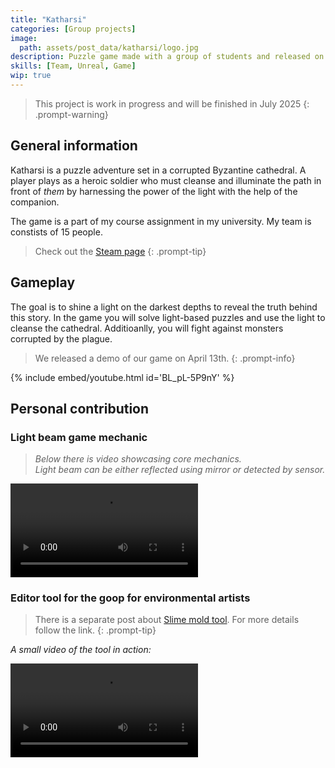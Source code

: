 ```yaml
---
title: "Katharsi"
categories: [Group projects]
image:
  path: assets/post_data/katharsi/logo.jpg
description: Puzzle game made with a group of students and released on Steam
skills: [Team, Unreal, Game]
wip: true
---
```


> This project is work in progress and will be finished in July 2025
{: .prompt-warning}

## General information

Katharsi is a puzzle adventure set in a corrupted Byzantine cathedral. A player plays as a heroic soldier who must cleanse and illuminate the path in front of *them* by harnessing the power of the light with the help of the companion.

The game is a part of my course assignment in my university. My team is constists of 15 people.

> Check out the [<i class="fa-brands fa-steam"></i> Steam page](https://store.steampowered.com/app/3365850/Katharsi/)
{: .prompt-tip}

## Gameplay

The goal is to shine a light on the darkest depths to reveal the truth behind this story. In the game you will solve light-based puzzles and use the light to cleanse the cathedral. Additioanlly, you will fight against monsters corrupted by the plague.

> We released a demo of our game on April 13th.
{: .prompt-info}

{% include embed/youtube.html id='BL_pL-5P9nY' %}

## Personal contribution

### Light beam game mechanic
> *Below there is video showcasing core mechanics.*\
  *Light beam can be either reflected using mirror or detected by sensor.*
<video class="w-100" controls>
  <source src="https://github.com/user-attachments/assets/64f64475-b9d2-4dfa-927e-c0c1d5ad21d3" type="video/mp4">
</video>

### Editor tool for the goop for environmental artists

> There is a separate post about [Slime mold tool](../Slime_mold_tool). For more details follow the link.
{: .prompt-tip}

*A small video of the tool in action:*

<video class="w-100" controls>
  <source src="../../assets/post_data/slime_mold/beta_tool_showcase.mp4" type="video/mp4">
</video>
